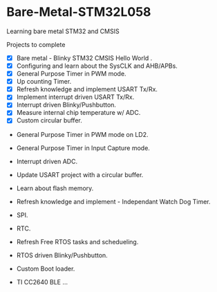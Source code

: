 # Bare-Metal-STM32L058
Learning bare metal STM32 and CMSIS

Projects to complete

- [x] Bare metal - Blinky STM32 CMSIS Hello World .
- [x] Configuring and learn about the SysCLK and AHB/APBs.
- [x] General Purpose Timer in PWM mode.
- [x] Up counting Timer.
- [x] Refresh knowledge and implement USART Tx/Rx.
- [x] Implement interrupt driven USART Tx/Rx.
- [x] Interrupt driven Blinky/Pushbutton.
- [x] Measure internal chip temperature w/ ADC.
- [x] Custom circular buffer.
- General Purpose Timer in PWM mode on LD2.
- General Purpose Timer in Input Capture mode.
- Interrupt driven ADC.
- Update USART project with a circular buffer. 
- Learn about flash memory.
- Refresh knowledge and implement - Independant Watch Dog Timer.
- SPI.
- RTC.
- Refresh Free RTOS tasks and schedueling. 
- RTOS driven Blinky/Pushbutton.
- Custom Boot loader.

- TI CC2640 BLE ...

